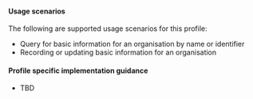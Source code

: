 #### Usage scenarios

The following are supported usage scenarios for this profile:

- Query for basic information for an organisation by name or identifier
- Recording or updating basic information for an organisation 


#### Profile specific implementation guidance
- TBD

